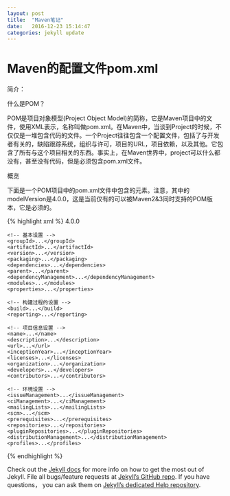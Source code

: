 ```yaml
---
layout: post
title:  "Maven笔记"
date:   2016-12-23 15:14:47
categories: jekyll update
---
```

# Maven的配置文件pom.xml
简介：

什么是POM？

POM是项目对象模型(Project Object Model)的简称，它是Maven项目中的文件，使用XML表示，名称叫做pom.xml。在Maven中，当谈到Project的时候，不仅仅是一堆包含代码的文件。一个Project往往包含一个配置文件，包括了与开发者有关的，缺陷跟踪系统，组织与许可，项目的URL，项目依赖，以及其他。它包含了所有与这个项目相关的东西。事实上，在Maven世界中，project可以什么都没有，甚至没有代码，但是必须包含pom.xml文件。

概览

下面是一个POM项目中的pom.xml文件中包含的元素。注意，其中的modelVersion是4.0.0，这是当前仅有的可以被Maven2&3同时支持的POM版本，它是必须的。

{% highlight xml %}
<project xmlns="http://maven.apache.org/POM/4.0.0"
         xmlns:xsi="http://www.w3.org/2001/XMLSchema-instance"
         xsi:schemaLocation="http://maven.apache.org/POM/4.0.0
            http://maven.apache.org/xsd/maven-4.0.0.xsd">
    <modelVersion>4.0.0</modelVersion>
    
    <!-- 基本设置 -->
    <groupId>...</groupId>
    <artifactId>...</artifactId>
    <version>...</version>
    <packaging>...</packaging>
    <dependencies>...</dependencies>
    <parent>...</parent>
    <dependencyManagement>...</dependencyManagement>
    <modules>...</modules>
    <properties>...</properties>
    
    <!-- 构建过程的设置 -->
    <build>...</build>
    <reporting>...</reporting>
    
    <!-- 项目信息设置 -->
    <name>...</name>
    <description>...</description>
    <url>...</url>
    <inceptionYear>...</inceptionYear>
    <licenses>...</licenses>
    <organization>...</organization>
    <developers>...</developers>
    <contributors>...</contributors>
    
    <!-- 环境设置 -->
    <issueManagement>...</issueManagement>
    <ciManagement>...</ciManagement>
    <mailingLists>...</mailingLists>
    <scm>...</scm>
    <prerequisites>...</prerequisites>
    <repositories>...</repositories>
    <pluginRepositories>...</pluginRepositories>
    <distributionManagement>...</distributionManagement>
    <profiles>...</profiles>
</project>
{% endhighlight %}

Check out the [Jekyll docs][jekyll] for more info on how to get the most out of Jekyll. File all bugs/feature requests at [Jekyll’s GitHub repo][jekyll-gh]. If you have questions， you can ask them on [Jekyll’s dedicated Help repository][jekyll-help].

[jekyll]:      http://jekyllrb.com
[jekyll-gh]:   https://github.com/jekyll/jekyll
[jekyll-help]: https://github.com/jekyll/jekyll-help

